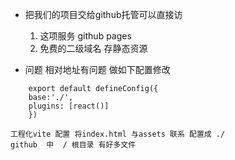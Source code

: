 - 把我们的项目交给github托管可以直接访
    1. 这项服务 github pages
    2. 免费的二级域名
        存静态资源

- 问题 
    相对地址有问题
    做如下配置修改
```
    export default defineConfig({
    base:'./',
    plugins: [react()]
    })
```
    工程化vite 配置 将index.html 与assets 联系 配置成 ./
    github  中  / 根目录 有好多文件